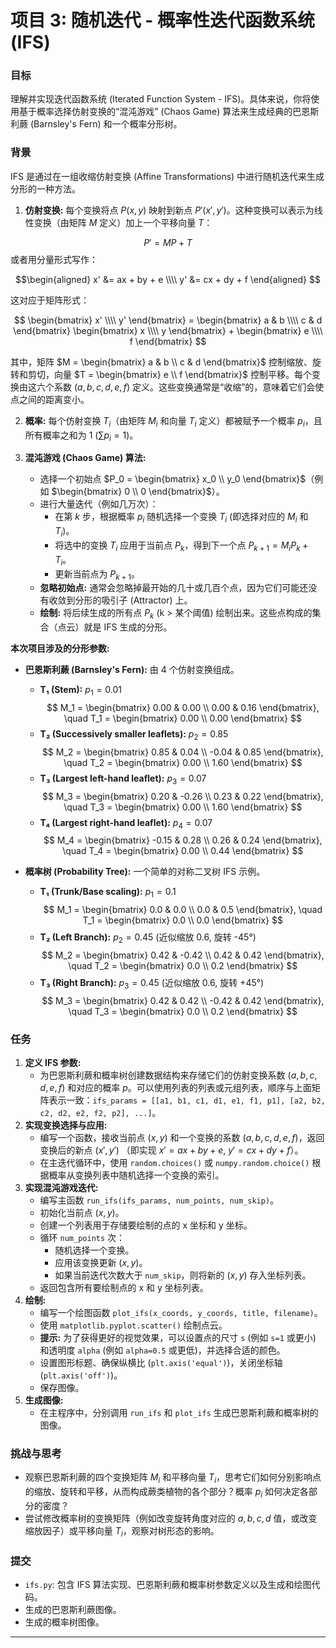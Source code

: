 # 项目 3: 随机迭代 - 概率性迭代函数系统 (IFS)

### 目标

理解并实现迭代函数系统 (Iterated Function System - IFS)。具体来说，你将使用基于概率选择仿射变换的“混沌游戏” (Chaos Game) 算法来生成经典的巴恩斯利蕨 (Barnsley's Fern) 和一个概率分形树。

### 背景

IFS 是通过在一组收缩仿射变换 (Affine Transformations) 中进行随机迭代来生成分形的一种方法。

1.  **仿射变换:** 每个变换将点 $P(x,y)$ 映射到新点 $P'(x',y')$。这种变换可以表示为线性变换（由矩阵 $M$ 定义）加上一个平移向量 $T$：

  $$P' = M P + T$$
或者用分量形式写作：

$$\begin{aligned}
    x' &= ax + by + e \\\\
    y' &= cx + dy + f
    \end{aligned}
$$

这对应于矩阵形式：

$$
    \begin{bmatrix} x' \\\\ y' \end{bmatrix} =
    \begin{bmatrix} a & b \\\\ c & d \end{bmatrix}
    \begin{bmatrix} x \\\\ y \end{bmatrix} +
    \begin{bmatrix} e \\\\ f \end{bmatrix}
    $$

其中，矩阵 $M = \begin{bmatrix} a & b \\ c & d \end{bmatrix}$ 控制缩放、旋转和剪切，向量 $T = \begin{bmatrix} e \\ f \end{bmatrix}$ 控制平移。每个变换由这六个系数 $(a, b, c, d, e, f)$ 定义。这些变换通常是“收缩”的，意味着它们会使点之间的距离变小。

2.  **概率:** 每个仿射变换 $T_i$（由矩阵 $M_i$ 和向量 $T_i$ 定义）都被赋予一个概率 $p_i$，且所有概率之和为 1 ($\sum p_i = 1$)。

3.  **混沌游戏 (Chaos Game) 算法:**
    *   选择一个初始点 $P_0 = \begin{bmatrix} x_0 \\ y_0 \end{bmatrix}$（例如 $\begin{bmatrix} 0 \\ 0 \end{bmatrix}$）。
    *   进行大量迭代（例如几万次）：
        *   在第 $k$ 步，根据概率 $p_i$ 随机选择一个变换 $T_i$ (即选择对应的 $M_i$ 和 $T_i$)。
        *   将选中的变换 $T_i$ 应用于当前点 $P_k$，得到下一个点 $P_{k+1} = M_i P_k + T_i$。
        *   更新当前点为 $P_{k+1}$。
    *   **忽略初始点:** 通常会忽略掉最开始的几十或几百个点，因为它们可能还没有收敛到分形的吸引子 (Attractor) 上。
    *   **绘制:** 将后续生成的所有点 $P_k$ (k > 某个阈值) 绘制出来。这些点构成的集合（点云）就是 IFS 生成的分形。

**本次项目涉及的分形参数:**

*   **巴恩斯利蕨 (Barnsley's Fern):** 由 4 个仿射变换组成。
    *   **T₁ (Stem):** $p_1 = 0.01$
        $$
        M_1 = \begin{bmatrix} 0.00 & 0.00 \\ 0.00 & 0.16 \end{bmatrix}, \quad
        T_1 = \begin{bmatrix} 0.00 \\ 0.00 \end{bmatrix}
        $$
    *   **T₂ (Successively smaller leaflets):** $p_2 = 0.85$
        $$
        M_2 = \begin{bmatrix} 0.85 & 0.04 \\ -0.04 & 0.85 \end{bmatrix}, \quad
        T_2 = \begin{bmatrix} 0.00 \\ 1.60 \end{bmatrix}
        $$
    *   **T₃ (Largest left-hand leaflet):** $p_3 = 0.07$
        $$
        M_3 = \begin{bmatrix} 0.20 & -0.26 \\ 0.23 & 0.22 \end{bmatrix}, \quad
        T_3 = \begin{bmatrix} 0.00 \\ 1.60 \end{bmatrix}
        $$
    *   **T₄ (Largest right-hand leaflet):** $p_4 = 0.07$
        $$
        M_4 = \begin{bmatrix} -0.15 & 0.28 \\ 0.26 & 0.24 \end{bmatrix}, \quad
        T_4 = \begin{bmatrix} 0.00 \\ 0.44 \end{bmatrix}
        $$

*   **概率树 (Probability Tree):** 一个简单的对称二叉树 IFS 示例。
    *   **T₁ (Trunk/Base scaling):** $p_1 = 0.1$
        $$
        M_1 = \begin{bmatrix} 0.0 & 0.0 \\ 0.0 & 0.5 \end{bmatrix}, \quad
        T_1 = \begin{bmatrix} 0.0 \\ 0.0 \end{bmatrix}
        $$
    *   **T₂ (Left Branch):** $p_2 = 0.45$ (近似缩放 0.6, 旋转 -45°)
        $$
        M_2 = \begin{bmatrix} 0.42 & -0.42 \\ 0.42 & 0.42 \end{bmatrix}, \quad
        T_2 = \begin{bmatrix} 0.0 \\ 0.2 \end{bmatrix}
        $$
    *   **T₃ (Right Branch):** $p_3 = 0.45$ (近似缩放 0.6, 旋转 +45°)
        $$
        M_3 = \begin{bmatrix} 0.42 & 0.42 \\ -0.42 & 0.42 \end{bmatrix}, \quad
        T_3 = \begin{bmatrix} 0.0 \\ 0.2 \end{bmatrix}
        $$

### 任务

1.  **定义 IFS 参数:**
    *   为巴恩斯利蕨和概率树创建数据结构来存储它们的仿射变换系数 $(a, b, c, d, e, f)$ 和对应的概率 $p$。可以使用列表的列表或元组列表，顺序与上面矩阵表示一致：`ifs_params = [[a1, b1, c1, d1, e1, f1, p1], [a2, b2, c2, d2, e2, f2, p2], ...]`。
2.  **实现变换选择与应用:**
    *   编写一个函数，接收当前点 $(x, y)$ 和一个变换的系数 $(a, b, c, d, e, f)$，返回变换后的新点 $(x', y')$ （即实现 $x' = ax + by + e$, $y' = cx + dy + f$）。
    *   在主迭代循环中，使用 `random.choices()` 或 `numpy.random.choice()` 根据概率从变换列表中随机选择一个变换的索引。
3.  **实现混沌游戏迭代:**
    *   编写主函数 `run_ifs(ifs_params, num_points, num_skip)`。
    *   初始化当前点 $(x, y)$。
    *   创建一个列表用于存储要绘制的点的 x 坐标和 y 坐标。
    *   循环 `num_points` 次：
        *   随机选择一个变换。
        *   应用该变换更新 $(x, y)$。
        *   如果当前迭代次数大于 `num_skip`，则将新的 $(x, y)$ 存入坐标列表。
    *   返回包含所有要绘制点的 x 和 y 坐标列表。
4.  **绘制:**
    *   编写一个绘图函数 `plot_ifs(x_coords, y_coords, title, filename)`。
    *   使用 `matplotlib.pyplot.scatter()` 绘制点云。
    *   **提示:** 为了获得更好的视觉效果，可以设置点的尺寸 `s` (例如 `s=1` 或更小) 和透明度 `alpha` (例如 `alpha=0.5` 或更低)，并选择合适的颜色。
    *   设置图形标题、确保纵横比 (`plt.axis('equal')`)，关闭坐标轴 (`plt.axis('off')`)。
    *   保存图像。
5.  **生成图像:**
    *   在主程序中，分别调用 `run_ifs` 和 `plot_ifs` 生成巴恩斯利蕨和概率树的图像。

### 挑战与思考

*   观察巴恩斯利蕨的四个变换矩阵 $M_i$ 和平移向量 $T_i$，思考它们如何分别影响点的缩放、旋转和平移，从而构成蕨类植物的各个部分？概率 $p_i$ 如何决定各部分的密度？
*   尝试修改概率树的变换矩阵（例如改变旋转角度对应的 $a,b,c,d$ 值，或改变缩放因子）或平移向量 $T_i$，观察对树形态的影响。

### 提交

*   `ifs.py`: 包含 IFS 算法实现、巴恩斯利蕨和概率树参数定义以及生成和绘图代码。
*   生成的巴恩斯利蕨图像。
*   生成的概率树图像。

---
